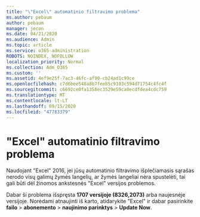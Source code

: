 ```yaml
---
title: "\"Excel\" automatinio filtravimo problema"
ms.author: pebaum
author: pebaum
manager: jecon
ms.date: 04/21/2020
ms.audience: Admin
ms.topic: article
ms.service: o365-administration
ROBOTS: NOINDEX, NOFOLLOW
localization_priority: Normal
ms.collection: Adm_O365
ms.custom: ''
ms.assetid: 4ef9e25f-7ac3-46fc-af90-cb24ad1c99ce
ms.openlocfilehash: c7d6bee548a8b7feeb5c9103c594d71754c4fc4f
ms.sourcegitcommit: c6692ce0fa1358ec3529e59ca0ecdfdea4cdc759
ms.translationtype: MT
ms.contentlocale: lt-LT
ms.lasthandoff: 09/15/2020
ms.locfileid: "47783379"
---
```

# <a name="excel-autofilter-issue"></a>"Excel" automatinio filtravimo problema

Naudojant "Excel" 2016, jei jūsų automatinio filtravimo išplečiamasis sąrašas nerodo visų galimų žymės langelių, ar žymės langeliai nėra spustelėti, tai gali būti dėl žinomos ankstesnės "Excel" versijos problemos. 
  
Dabar ši problema išspręsta **1707 versijoje (8326,2073)** arba naujesnėje versijoje. Norėdami atnaujinti iš karto, atidarykite "Excel" ir dabar pasirinkite **failo** \> **abonemento** \> **naujinimo parinktys** \> **Update Now**.
  

